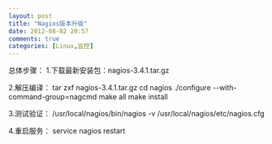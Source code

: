 ```yaml
---
layout: post
title: "Nagios版本升级"
date: 2012-08-02 20:57
comments: true
categories: [Linux,监控] 
---
```

总体步骤：
1.下载最新安装包：nagios-3.4.1.tar.gz

2.解压编译：
    tar zxf nagios-3.4.1.tar.gz
    cd nagios
    ./configure --with-command-group=nagcmd
    make all
    make install

3.测试验证：
    /usr/local/nagios/bin/nagios -v /usr/local/nagios/etc/nagios.cfg

4.重启服务：
    service nagios restart
